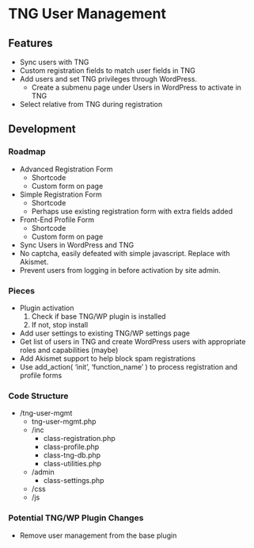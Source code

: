 # TNG User Management
## Features
* Sync users with TNG
* Custom registration fields to match user fields in TNG
* Add users and set TNG privileges through WordPress.
	* Create a submenu page under Users in WordPress to activate in TNG
* Select relative from TNG during registration

## Development 
### Roadmap
* Advanced Registration Form
	* Shortcode
	* Custom form on page
* Simple Registration Form
	* Shortcode
	* Perhaps use existing registration form with extra fields added
* Front-End Profile Form
	* Shortcode
	* Custom form on page
* Sync Users in WordPress and TNG
* No captcha, easily defeated with simple javascript. Replace with Akismet.
* Prevent users from logging in before activation by site admin.

### Pieces
* Plugin activation
	1. Check if base TNG/WP plugin is installed
	2. If not, stop install 
* Add user settings to existing TNG/WP settings page
* Get list of users in TNG and create WordPress users with appropriate roles and capabilities (maybe)
* Add Akismet support to help block spam registrations
* Use add_action( ‘init’, ‘function_name’ ) to process registration and profile forms

### Code Structure
* /tng-user-mgmt
	* tng-user-mgmt.php
	* /inc
		* class-registration.php
		* class-profile.php
		* class-tng-db.php
		* class-utilities.php
	* /admin
		* class-settings.php
	* /css
	* /js

### Potential TNG/WP Plugin Changes
* Remove user management from the base plugin
